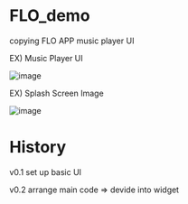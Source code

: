 # FLO_demo
copying FLO APP music player UI

EX) Music Player UI

![image](https://user-images.githubusercontent.com/45767395/158811522-54611692-9be7-45ed-b246-62093052f5d9.png)



EX) Splash Screen Image

![image](https://user-images.githubusercontent.com/45767395/158812715-a1eee7b4-c6c6-4d14-8a17-dace5ace16cb.png)




# History
v0.1
set up basic UI


v0.2
arrange main code => devide into widget
